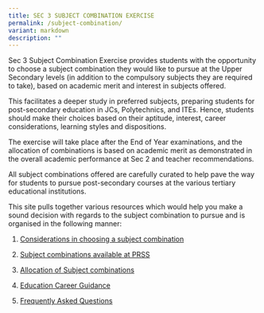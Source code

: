 ```yaml
---
title: SEC 3 SUBJECT COMBINATION EXERCISE
permalink: /subject-combination/
variant: markdown
description: ""
---
```

<p>Sec 3 Subject Combination Exercise provides students with the opportunity
to choose a subject combination they would like to pursue at the Upper
Secondary levels (in addition to the compulsory subjects they are required
to take), based on academic merit and interest in subjects offered.&nbsp;</p>
<p>This facilitates a deeper study in preferred subjects, preparing students
for post-secondary education in JCs, Polytechnics, and ITEs. Hence, students
should make their choices based on their aptitude, interest, career considerations,
learning styles and dispositions.</p>
<p>The exercise will take place after the End of Year examinations, and the
allocation of combinations is based on academic merit as demonstrated in
the overall academic performance at Sec 2 and teacher recommendations.&nbsp;</p>
<p>All subject combinations offered are carefully curated to help pave the
way for students to pursue post-secondary courses at the various tertiary
educational institutions.&nbsp;</p>
<p>This site pulls together various resources which would help you make a
sound decision with regards to the subject combination to pursue and is
organised in the following manner:&nbsp;</p>
<ol><li><p><a href="/considerations-in-choosing-a-subject-combination/" rel="noopener noreferrer nofollow" target="_blank">Considerations in choosing a subject combination</a></p></li>
<li><p><a href="/list-of-subject-combinations/" rel="noopener noreferrer nofollow" target="_blank">Subject combinations available at PRSS</a></p></li>
<li><p><a href="/allocations-of-subject-combinations/" rel="noopener noreferrer nofollow" target="_blank">Allocation of Subject combinations</a></p></li>
<li><p><a href="/education-career-guidance/" rel="noopener noreferrer nofollow" target="_blank">Education Career Guidance</a></p></li>
<li><p><a href="/frequently-asked-questions/" rel="noopener noreferrer nofollow" target="_blank">Frequently Asked Questions</a></p></li></ol>

